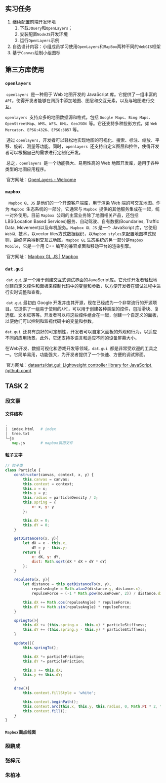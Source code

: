 ##  实习任务

1. 继续配置前端开发环境
   1. 下载`JQuery`和`OpenLayers`；
   2. 安装配置`NodeJS`开发环境
   3. 运行`OpenLayers`示例
2. 自选设计内容：小组成员学习使用`OpenLayers`和`MapBox`两种不同的`WebGIS`框架
3. 基于`Canvas`绘制小组图标

##  第三方库使用

###  `openlayers`

​        `openlayers `是一种用于 Web 地图开发的 JavaScript 库。它提供了一组丰富的 `API`，使得开发者能够在网页中添加地图、图层和交互元素，以及与地图进行交互。

`openlayers `支持众多的地图数据源和格式，包括 `Google Maps`、`Bing Maps`、`OpenStreetMap`、`WMS`、`WFS`、`KML`、`GeoJSON `等。它还支持多种投影方式，如 `Web Mercator`、`EPSG:4326`、`EPSG:3857` 等。

​      	通过 `openlayers`，开发者可以轻松地实现地图的可视化、搜索、标注、缩放、平移、旋转、测量等功能。同时，`openlayers `还支持自定义图层和控件，使得开发者可以根据自己的需求进行定制化开发。

​		总之，`openlayers `是一个功能强大、易用性高的 Web 地图开发库，适用于各种类型的地图应用程序。

​		官方网址：[OpenLayers - Welcome](https://openlayers.org/)

### `mapbox`

​        ` Mapbox GL JS` 是他们的一个开源客户端库，用于渲染 Web 端的可交互地图。作为 `Mapbox `生态系统的一部分，它通常与 `Mapbox `提供的其他服务集成在一起，统一对外使用。目前 `Mapbox `公司的主营业务除了地图相关产品，还包括 LBS(Location Based Services)服务、自动驾驶、自有数据(Boundaries, Traffic Data, Movement)以及车机服务。`Mapbox GL JS` 是一个 JavaScript 库，它使用 `WebGL `技术，以vector tiles方式数据组织，以`Mapbox styles`来配置地图样式规则，最终渲染得到交互式地图。`Mapbox GL` 生态系统的另一部分是`Mapbox Mobile`，它是一个用 C++ 编写的兼容桌面和移动平台的渲染引擎。

​		官方网址：[Mapbox GL JS | Mapbox](https://docs.mapbox.com/mapbox-gl-js/guides/)

###  `dat.gui`

​		`dat.gui` 是一个用于创建交互式调试界面的JavaScript库。它允许开发者轻松地创建自定义控件和面板来控制代码中的变量和参数，以方便开发者在调试过程中进行实时调整和查看。

​		`dat.gui` 最初由 Google 开发并由其开源，现在已经成为一个非常流行的开源项目。它提供了一组易于使用的`API`，可以用于创建各种类型的控件，包括滑块、复选框、文本框等等。开发者可以将这些控件组合在一起，创建一个自定义的面板，以便他们可以控制和监视代码中的变量和参数。

​		`dat.gui `还具有良好的可定制性，开发者可以自定义面板的外观和行为，以适应不同的应用场景。此外，它还支持多语言和适应不同的设备屏幕大小。

​		在Web开发、数据可视化和游戏开发等领域，`dat.gui `都是非常受欢迎的工具之一。它简单易用，功能强大，为开发者提供了一个快速、方便的调试界面。

​		官方网址：[dataarts/dat.gui: Lightweight controller library for JavaScript. (github.com)](https://github.com/dataarts/dat.gui)

##  TASK 2

###  段文豪

####  文件结构

```python
.
│  index.html 	# index
│  tree.txt
└─js
   map.js		# mapbox调用文件
```

####  粒子文字

```javascript
// 粒子类
class Particle {
    constructor(canvas, context, x, y) {
        this.canvas = canvas;
        this.context = context;
        this.x = x;
        this.y = y;
        this.radius = particleDensity / 2;        
        this.spring = {
            x: x, y: y
        };

        this.dX = 0;           
        this.dY = 0;
    }

    getDistanceTo(x, y){
        let dX = x - this.x,
            dY = y - this.y;
        return {
            x: dX, y: dY,
            dist: Math.sqrt(dX * dX + dY * dY)
        };
    }

    repulseTo(x, y){
        let distance = this.getDistanceTo(x, y),
            repulseAngle = Math.atan2(distance.y, distance.x),
            repulseForce = (-1 * Math.pow(mousePower, 2)) / distance.dist;

        this.dX += Math.cos(repulseAngle) * repulseForce;
        this.dY += Math.sin(repulseAngle) * repulseForce;        
    }

    springTo(){
        this.dX += (this.spring.x - this.x) * particleStiffness;
        this.dY += (this.spring.y - this.y) * particleStiffness;        
    }

    update(){
        this.springTo();

        this.dX *= particleFriction;
        this.dY *= particleFriction;

        this.x += this.dX;
        this.y += this.dY;
    }

    draw(){ 
        this.context.fillStyle = 'white';

        this.context.beginPath();
        this.context.arc(this.x, this.y, this.radius, 0, Math.PI * 2, false);
        this.context.fill();        
    }
}
```





####  `Mapbox`画点线面



###  殷鹏成







###  张梓元







###  朱柏冰





